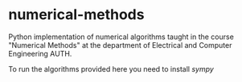 # numerical-methods

Python implementation of numerical algorithms taught in the course "Numerical Methods" at the department of Electrical and Computer Engineering AUTH.

To run the algorithms provided here you need to install *sympy*